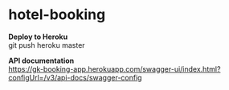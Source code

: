 # hotel-booking
<b>Deploy to Heroku</b><br>
git push heroku master

<b>API documentation</b><br>
https://gk-booking-app.herokuapp.com/swagger-ui/index.html?configUrl=/v3/api-docs/swagger-config
